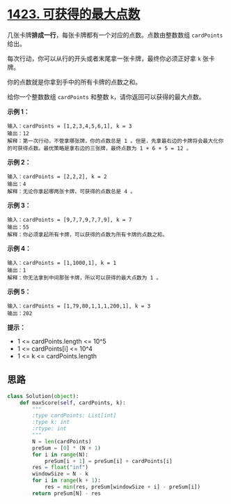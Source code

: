 # [1423. 可获得的最大点数](https://leetcode-cn.com/problems/maximum-points-you-can-obtain-from-cards/)

几张卡牌**排成一行**，每张卡牌都有一个对应的点数。点数由整数数组 `cardPoints` 给出。

每次行动，你可以从行的开头或者末尾拿一张卡牌，最终你必须正好拿 `k` 张卡牌。

你的点数就是你拿到手中的所有卡牌的点数之和。

给你一个整数数组 `cardPoints` 和整数 `k`，请你返回可以获得的最大点数。

**示例 1：**

```
输入：cardPoints = [1,2,3,4,5,6,1], k = 3
输出：12
解释：第一次行动，不管拿哪张牌，你的点数总是 1 。但是，先拿最右边的卡牌将会最大化你的可获得点数。最优策略是拿右边的三张牌，最终点数为 1 + 6 + 5 = 12 。
```

**示例 2：**

```
输入：cardPoints = [2,2,2], k = 2
输出：4
解释：无论你拿起哪两张卡牌，可获得的点数总是 4 。
```

**示例 3：**

```
输入：cardPoints = [9,7,7,9,7,7,9], k = 7
输出：55
解释：你必须拿起所有卡牌，可以获得的点数为所有卡牌的点数之和。
```

**示例 4：**

```
输入：cardPoints = [1,1000,1], k = 1
输出：1
解释：你无法拿到中间那张卡牌，所以可以获得的最大点数为 1 。
```

**示例 5：**

```
输入：cardPoints = [1,79,80,1,1,1,200,1], k = 3
输出：202
```

**提示：**

- 1 <= cardPoints.length <= 10^5
- 1 <= cardPoints[i] <= 10^4
- 1 <= k <= cardPoints.length

## 思路





```python
class Solution(object):
    def maxScore(self, cardPoints, k):
        """
        :type cardPoints: List[int]
        :type k: int
        :rtype: int
        """
        N = len(cardPoints)
        preSum = [0] * (N + 1)
        for i in range(N):
            preSum[i + 1] = preSum[i] + cardPoints[i]
        res = float("inf")
        windowSize = N - k
        for i in range(k + 1):
            res = min(res, preSum[windowSize + i] - preSum[i])
        return preSum[N] - res
```



